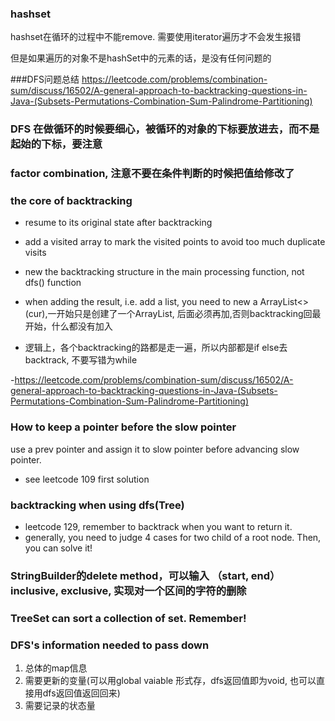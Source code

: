 ### hashset
hashset在循环的过程中不能remove.
需要使用iterator遍历才不会发生报错

但是如果遍历的对象不是hashSet中的元素的话，是没有任何问题的

###DFS问题总结
https://leetcode.com/problems/combination-sum/discuss/16502/A-general-approach-to-backtracking-questions-in-Java-(Subsets-Permutations-Combination-Sum-Palindrome-Partitioning)

### DFS 在做循环的时候要细心，被循环的对象的下标要放进去，而不是起始的下标，要注意

### factor combination, 注意不要在条件判断的时候把值给修改了

### the core of backtracking
- resume to its original state after backtracking

- add a visited array to mark the visited points to avoid too much duplicate visits

- new the backtracking structure in the main processing function, not dfs() function

- when adding the result, i.e. add a list, you need to new a ArrayList<>(cur),一开始只是创建了一个ArrayList, 后面必须再加,否则backtracking回最开始，什么都没有加入

- 逻辑上，各个backtracking的路都是走一遍，所以内部都是if else去backtrack, 不要写错为while

-https://leetcode.com/problems/combination-sum/discuss/16502/A-general-approach-to-backtracking-questions-in-Java-(Subsets-Permutations-Combination-Sum-Palindrome-Partitioning)

### How to keep a pointer before the slow pointer
use a prev pointer and assign it to slow pointer before advancing slow pointer.
- see leetcode 109 first solution

### backtracking when using dfs(Tree)
- leetcode 129, remember to backtrack when you want to return it.
- generally, you need to judge 4 cases for two child of a root node. Then, you can solve it!

### StringBuilder的delete method，可以输入 （start, end）inclusive, exclusive, 实现对一个区间的字符的删除

### TreeSet can sort a collection of set. Remember!

### DFS's information needed to pass down
1. 总体的map信息
2. 需要更新的变量(可以用global vaiable 形式存，dfs返回值即为void, 也可以直接用dfs返回值返回回来)
3. 需要记录的状态量
